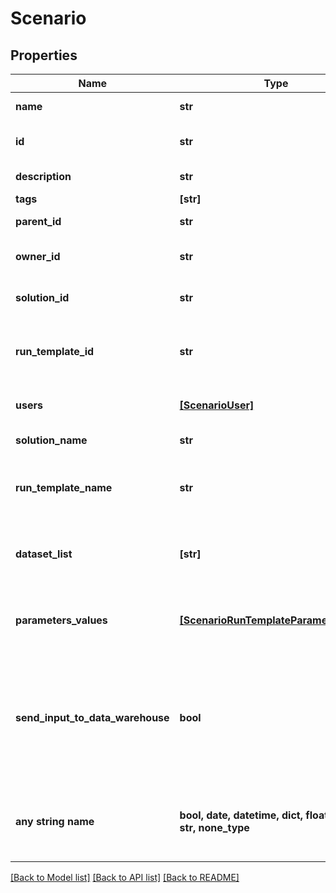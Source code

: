 # Scenario


## Properties
Name | Type | Description | Notes
------------ | ------------- | ------------- | -------------
**name** | **str** | the Scenario name | 
**id** | **str** | the Scenario unique identifier | [optional] [readonly] 
**description** | **str** | the Scenario description | [optional] 
**tags** | **[str]** | the list of tags | [optional] 
**parent_id** | **str** | the Scenario parent id | [optional] 
**owner_id** | **str** | the user id which own this Scenario | [optional] [readonly] 
**solution_id** | **str** | the Solution Id associated with this Scenario | [optional] [readonly] 
**run_template_id** | **str** | the Solution Run Template Id associated with this Scenario | [optional] 
**users** | [**[ScenarioUser]**](ScenarioUser.md) | the list of users Id with their role | [optional] 
**solution_name** | **str** | the Solution name | [optional] [readonly] 
**run_template_name** | **str** | the Solution Run Template name associated with this Scenario | [optional] [readonly] 
**dataset_list** | **[str]** | the list of Dataset Id associated to this Scenario Run Template | [optional] 
**parameters_values** | [**[ScenarioRunTemplateParameterValue]**](ScenarioRunTemplateParameterValue.md) | the list of Solution Run Template parameters values | [optional] 
**send_input_to_data_warehouse** | **bool** | whether or not the Dataset values and the input parameters values are send to the DataWarehouse prior to Simulation Run | [optional] 
**any string name** | **bool, date, datetime, dict, float, int, list, str, none_type** | any string name can be used but the value must be the correct type | [optional]

[[Back to Model list]](../README.md#documentation-for-models) [[Back to API list]](../README.md#documentation-for-api-endpoints) [[Back to README]](../README.md)


